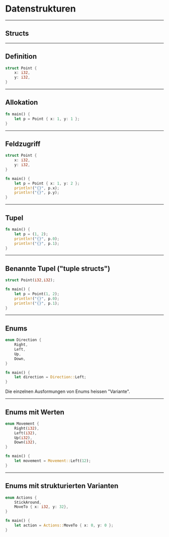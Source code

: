 # Datenstrukturen

---

## Structs

---

## Definition

```rust
struct Point {
    x: i32,
    y: i32,
}
```

---

## Allokation

```rust
fn main() {
    let p = Point { x: 1, y: 1 };
}
```

---

## Feldzugriff

```rust
struct Point {
    x: i32,
    y: i32,
}

fn main() {
    let p = Point { x: 1, y: 2 };
    println!("{}", p.x);
    println!("{}", p.y);
}
```

---

## Tupel

```rust
fn main() {
    let p = (1, 2);
    println!("{}", p.0);
    println!("{}", p.1);
}
```

---

## Benannte Tupel ("tuple structs")

```rust
struct Point(i32,i32);

fn main() {
    let p = Point(1, 2);
    println!("{}", p.0);
    println!("{}", p.1);
}
```

---

## Enums

```rust
enum Direction {
    Right,
    Left,
    Up,
    Down,
}

fn main() {
    let direction = Direction::Left;
}
```

Die einzelnen Ausformungen von Enums heissen "Variante".

---

## Enums mit Werten

```rust
enum Movement {
    Right(i32),
    Left(i32),
    Up(i32),
    Down(i32),
}

fn main() {
    let movement = Movement::Left(12);
}
```

---

## Enums mit strukturierten Varianten

```rust
enum Actions {
    StickAround,
    MoveTo { x: i32, y: 32},
}

fn main() {
    let action = Actions::MoveTo { x: 0, y: 0 };
}
```

